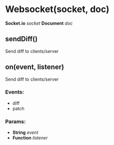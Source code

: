 

<!-- Start src/websocket.js -->

# Websocket(socket, doc)

**Socket.io** *socket* 
**Document** *doc*

## sendDiff()

Send diff to clients/server

## on(event, listener)

Send diff to clients/server

### Events:

* diff
* patch

### Params:

* **String** *event* 
* **Function** *listener* 

<!-- End src/websocket.js -->

